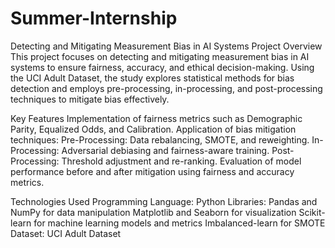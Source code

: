# Summer-Internship
Detecting and Mitigating Measurement Bias in AI Systems
Project Overview
This project focuses on detecting and mitigating measurement bias in AI systems to ensure fairness, accuracy, and ethical decision-making. Using the UCI Adult Dataset, the study explores statistical methods for bias detection and employs pre-processing, in-processing, and post-processing techniques to mitigate bias effectively.

Key Features
Implementation of fairness metrics such as Demographic Parity, Equalized Odds, and Calibration.
Application of bias mitigation techniques:
Pre-Processing: Data rebalancing, SMOTE, and reweighting.
In-Processing: Adversarial debiasing and fairness-aware training.
Post-Processing: Threshold adjustment and re-ranking.
Evaluation of model performance before and after mitigation using fairness and accuracy metrics.

Technologies Used
Programming Language: Python
Libraries:
Pandas and NumPy for data manipulation
Matplotlib and Seaborn for visualization
Scikit-learn for machine learning models and metrics
Imbalanced-learn for SMOTE
Dataset: UCI Adult Dataset
